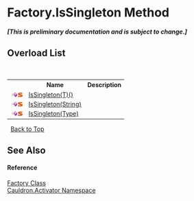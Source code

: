 # Factory.IsSingleton Method 
 _**\[This is preliminary documentation and is subject to change.\]**_


## Overload List
&nbsp;<table><tr><th></th><th>Name</th><th>Description</th></tr><tr><td>![Public method](media/pubmethod.gif "Public method")![Static member](media/static.gif "Static member")</td><td><a href="M_Cauldron_Activator_Factory_IsSingleton__1">IsSingleton(T)()</a></td><td /></tr><tr><td>![Public method](media/pubmethod.gif "Public method")![Static member](media/static.gif "Static member")</td><td><a href="M_Cauldron_Activator_Factory_IsSingleton">IsSingleton(String)</a></td><td /></tr><tr><td>![Public method](media/pubmethod.gif "Public method")![Static member](media/static.gif "Static member")</td><td><a href="M_Cauldron_Activator_Factory_IsSingleton_1">IsSingleton(Type)</a></td><td /></tr></table>&nbsp;
<a href="#factory.issingleton-method">Back to Top</a>

## See Also


#### Reference
<a href="T_Cauldron_Activator_Factory">Factory Class</a><br /><a href="N_Cauldron_Activator">Cauldron.Activator Namespace</a><br />
